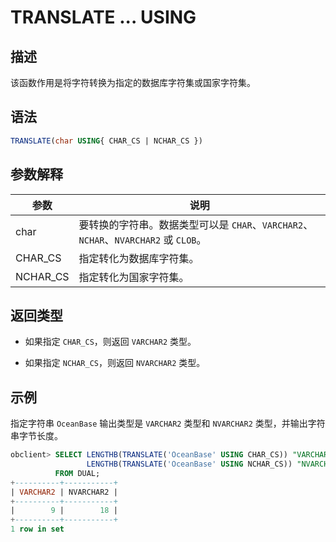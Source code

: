 # TRANSLATE ... USING

## 描述

该函数作用是将字符转换为指定的数据库字符集或国家字符集。

## 语法

```sql
TRANSLATE(char USING{ CHAR_CS | NCHAR_CS })
```

## 参数解释

|    参数    |                               说明                                |
|----------|-----------------------------------------------------------------|
| char     | 要转换的字符串。数据类型可以是 `CHAR`、`VARCHAR2`、`NCHAR`、`NVARCHAR2` 或 `CLOB`。 |
| CHAR_CS  | 指定转化为数据库字符集。                                                    |
| NCHAR_CS | 指定转化为国家字符集。                                                     |

## 返回类型

* 如果指定 `CHAR_CS`，则返回 `VARCHAR2` 类型。

* 如果指定 `NCHAR_CS`，则返回 `NVARCHAR2` 类型。

## 示例

指定字符串 `OceanBase` 输出类型是 `VARCHAR2` 类型和 `NVARCHAR2` 类型，并输出字符串字节长度。

```sql
obclient> SELECT LENGTHB(TRANSLATE('OceanBase' USING CHAR_CS)) "VARCHAR2",
                 LENGTHB(TRANSLATE('OceanBase' USING NCHAR_CS)) "NVARCHAR2"
          FROM DUAL;
+----------+-----------+
| VARCHAR2 | NVARCHAR2 |
+----------+-----------+
|        9 |        18 |
+----------+-----------+
1 row in set
```
